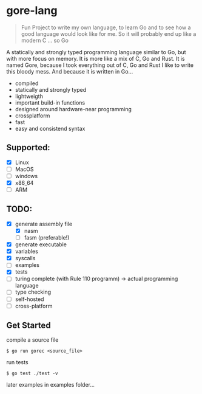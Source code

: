 # gore-lang

> Fun Project to write my own language, to learn Go and to see how a good language would look like for me. So it will probably end up like a modern C ... so Go

A statically and strongly typed programming language similar to Go, but with more focus on memory. It is more like a mix of C, Go and Rust. 
It is named Gore, because I took everything out of C, Go and Rust I like to write this bloody mess.
And because it is written in Go...

* compiled
* statically and strongly typed
* lightweigth
* important build-in functions
* designed around hardware-near programming
* crossplatform
* fast
* easy and consistend syntax

## Supported:
* [x] Linux
* [ ] MacOS
* [ ] windows
* [x] x86_64
* [ ] ARM

## TODO:
* [x] generate assembly file
  * [x] nasm
  * [ ] fasm (preferable!)
* [x] generate executable
* [x] variables
* [x] syscalls
* [ ] examples
* [x] tests
* [ ] turing complete (with Rule 110 programm) -> actual programming language
* [ ] type checking
* [ ] self-hosted
* [ ] cross-platform

## Get Started

compile a source file
```console
$ go run gorec <source_file>
```
run tests
```console
$ go test ./test -v
```

later examples in examples folder...
